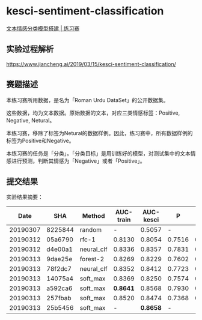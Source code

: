 # kesci-sentiment-classification

[文本情感分类模型搭建 | 练习赛](https://www.kesci.com/home/competition/5c77ab9c1ce0af002b55af86)


## 实验过程解析

https://www.jiancheng.ai/2019/03/15/kesci-sentiment-classification/

## 赛题描述

本练习赛所用数据，是名为「Roman Urdu DataSet」的公开数据集。

这些数据，均为文本数据。原始数据的文本，对应三类情感标签：Positive, Negative, Netural。

本练习赛，移除了标签为Netural的数据样例。因此，练习赛中，所有数据样例的标签为Positive和Negative。

本练习赛的任务是「分类」。「分类目标」是用训练好的模型，对测试集中的文本情感进行预测，判断其情感为「Negative」或者「Positive」。

## 提交结果

实验结果摘要：

Date    | SHA     | Method |AUC-train  |AUC-kesci| P | R |F
---     |---      |---     |---|---|---|---|---
20190307|8225844  |random   |-      |0.5057 | - | -| -|
20190312|05a6790  |rfc-1    |0.8130 |0.8054 |0.7516 |0.7542 | 0.7520
20190312|d4e00a1  |neural_clf|0.8336 |0.8357 |0.7831 |0.7638 | 0.7728
20190313|9dae25e  |forest-2 |0.8269 |0.8229 |0.7602 |0.7726 | 0.7656
20190313|78f2dc7  |neural_clf |0.8352 |0.8412 |0.7723 |0.7806 | 0.7762
20190313|14075a4  |soft_max |0.8369 |0.8250 |0.7574 |0.7911 | 0.7739
20190313|a592ca6  |soft_max |__0.8641__ |0.8568 |0.7930 |0.8000 | 0.7965
20190313|257fbab  |soft_max |0.8520 |0.8474 |0.7368 |0.8252 | 0.7785
20190313|25b5456  |soft_max |-      |__0.8658__ |- |- | -

